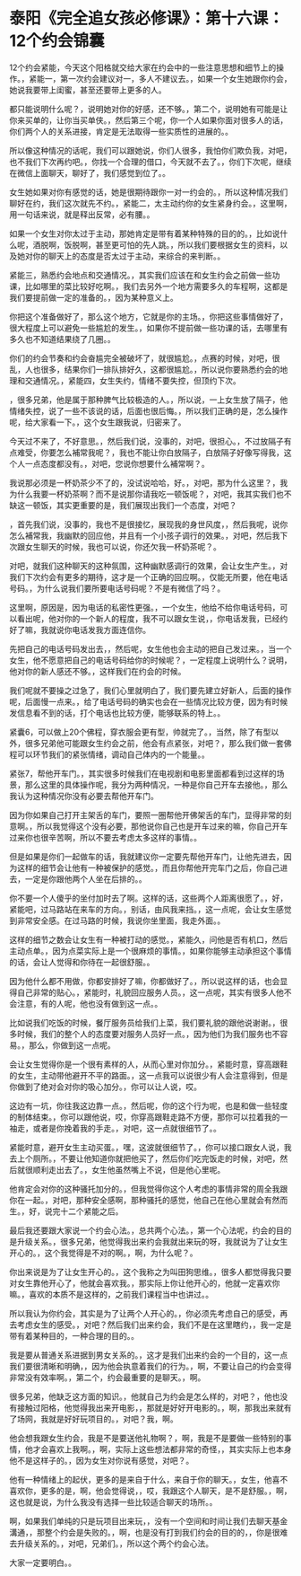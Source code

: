 # 泰阳《完全追女孩必修课》：第十六课：12个约会锦囊

12个约会紧能，今天这个阳格就交给大家在约会中的一些注意思想和细节上的操作。，紧能一，第一次约会建议对一，多人不建议去。，如果一个女生她跟你约会，她说我要带上闺蜜，甚至还要带上更多的人。

都只能说明什么呢？，说明她对你的好感，还不够。，第二个，说明她有可能是让你来买单的，让你当买单侠。，然后第三个呢，你一个人如果你面对很多人的话，你们两个人的关系进接，肯定是无法取得一些实质性的进展的。。

所以像这种情况的话呢，我们可以跟她说，你们人很多，我怕你们欺负我，对吧，也不我们下次再约吧。，你找一个合理的借口，今天就不去了。，你们下次呢，继续在微信上面聊天，聊好了，我们感觉到位了。。

女生她如果对你有感觉的话，她是很期待跟你一对一约会的。，所以这种情况我们聊好在约，我们这次就先不约。，紧能二，太主动约你的女生紧身约会。，这里啊，用一句话来说，就是释出反常，必有腰。。

如果一个女生对你太过于主动，那她肯定是带有着某种特殊的目的的。，比如说什么呢，酒脱啊，饭脱啊，甚至更可怕的先人跳。，所以我们要根据女生的资料，以及她对你的聊天上的态度是否太过于主动，来综合的来判断。。

紧能三，熟悉约会地点和交通情况。，其实我们应该在和女生约会之前做一些功课，比如哪里的菜比较好吃啊。，我们去另外一个地方需要多久的车程啊，这都是我们要提前做一定的准备的。，因为某种意义上。

你把这个准备做好了，那么这个地方，它就是你的主场。，你把这些事情做好了，很大程度上可以避免一些尴尬的发生。，如果你不提前做一些功课的话，去哪里有多久也不知道结果绕了几圈。。

你们的约会节奏和约会奋尴完全被破坏了，就很尴尬。，点赛的时候，对吧，很乱，人也很多，结果你们一排队排好久，这都很尴尬。，所以说你要熟悉约会的地理和交通情况。，紧能四，女生失约，情绪不要失控，但顶约下次。

，很多兄弟，他是属于那种脾气比较极造的人。，所以说，一上女生放了隔子，他情绪失控，说了一些不该说的话，后面也很后悔。，所以我们正确的是，怎么操作呢，给大家看一下。，这个女生跟我说，归密来了。

今天过不来了，不好意思。，然后我们说，没事的，对吧，很担心。，不过放隔子有点难受，你要怎么補常我呢？，我也不能让你白放隔子，白放隔子好像写得我，这个人一点态度都没有。，对吧，您说你想要什么補常啊？。

我说那必须是一杯奶茶少不了的，没试说哈哈，好。，对吧，那为什么这里？，我为什么我要一杯奶茶啊？而不是说那你请我吃一顿饭呢？，对吧，我其实我们也不缺这一顿饭，其实更重要的是，我们展现出我们一个态度，对吧？

，首先我们说，没事的，我也不是很接忆，展现我的身世风度，，然后我呢，说你怎么補常我，我幽默的回应他，并且有一个小孩子调行的效果。，对吧，然后我下次跟女生聊天的时候，我也可以说，你还欠我一杯奶茶呢？。

对吧，就我们这种聊天的这种氛围，这种幽默感调行的效果，会让女生产生。，对我们下次约会有更多的期待，这才是一个正确的回应啊。，仅能无所要，他在电话号码。，为什么说我们要所要电话号码呢？不是有微信了吗？。

这里啊，原因是，因为电话的私密性更强。，一个女生，他给不给你电话号码，可以看出呢，他对你的一个新人的程度，我不可以跟女生说，，你电话发我，已经约好了嘛，我就说你电话发我方面连信你。

先把自己的电话号码发出去，，然后呢，女生他也会主动的把自己发过来。，当一个女生，他不愿意把自己的电话号码给你的时候呢？，一定程度上说明什么？说明，他对你的新人感还不够。，这样我们在约会的时候。

我们呢就不要操之过急了，我们心里就明白了，我们要先建立好新人，后面的操作呢，后面慢一点来。，给了电话号码的确实也会在一些情况比较方便，因为有时候发信息看不到的话，打个电话也比较方便，能够联系的特上。。

紧囊6，可以做上20个佛程，穿衣服会更有型，帅就完了。，当然，除了有型以外，很多兄弟他可能跟女生约会之前，他会有点紧张，对吧？，那么我们做一套佛程可以环节我们的紧张情绪，调动自己体内的一个能量。。

紧张7，帮他开车门。，其实很多时候我们在电视剧和电影里面都看到过这样的场景，那么这里的具体操作呢，我分为两种情况，一种是你自己开车去接他。，那么我认为这种情况你没有必要去帮他开车门。

因为你如果自己打开主架舌的车门，要照一圈帮他开佛架舌的车门，显得非常的刻意啊。，所以我觉得这个没有必要，那他说你自己也是开车过来的嘛，你自己开车过来你也很辛苦啊，所以不要去考虑太多这样的事情。。

但是如果是你们一起做车的话，我就建议你一定要先帮他开车门，让他先进去，因为这样的细节会让他有一种被保护的感觉。，而且你帮他开完车门之后，你自己进去，一定是你跟他两个人坐在后排的。。

你不要一个人傻乎的坐付加时去了啊。这样的话，这些两个人距离很愿了。，好，紧能吧，过马路站在来车的方向。，别话，由风我来挡。，这一点呢，会让女生感觉到非常安全感。在过马路的时候，我说你坐里面，我走外面。。

这样的细节之数会让女生有一种被打动的感觉。，紧能久，问他是否有机口，然后主动点单。，因为点菜实际上是一个很麻烦的事情。，如果你能够主动承担这个事情的话，会让人觉得和你待在一起很舒服。。

因为他什么都不用做，你都安排好了嘛，你都做好了。，所以说这样的话，也会显得自己非常的贴心。，紧能时，礼貌回应服务人员。，这一点呢，其实有很多人他不会注意，有的人呢，他也没有做到这一点。。

比如说我们吃饭的时候，餐厅服务员给我们上菜，我们要礼貌的跟他说谢谢。，很多时候，我们的整个人的态度要对服务人员好一点。，因为他们为我们服务也不容易。，那么，你做到这一点呢。

会让女生觉得你是一个很有素样的人，从而心里对你加分。，紧能时意，穿高跟鞋的女生，主动带他避开不平的路面。，这一点我可以说很少有人会注意得到，但是你做到了绝对会对你的吸心加分。，你可以让人说，哎。

这边有一坑，你往我这边靠一点。，然后呢，你的这个行为呢，也是和做一些轻度的制体结束。，你可以跟他说，哎，你穿高跟鞋走路不方便，那你可以拉着我的一袖走，或者是你挽着我的手走。，对吧，这一点就很细节了。。

紧能时意，避开女生主动买蛋。，嘿，这波就很细节了。，你可以接口跟女人说，我去上个厕所。，不要让他知道你就把他买了，然后你们吃完饭走的时候，对吧，然后就很顺利走出去了。，女生他虽然嘴上不说，但是他心里呢。

他肯定会对你的这种骚托加分的。，但我觉得你这个人考虑的事情非常的周全我跟你在一起。，对吧，那种安全感啊，那种骚托的感觉，他自己在他心里就会有然而生。，好，说完十二个紧能之后。

最后我还要跟大家说一个约会心法。，总共两个心法。，第一个心法呢，约会的目的是升级关系。，很多兄弟，他觉得我出来约会我就出来玩的呀，我就说为了让女生开心的。，这个我觉得是不对的啊。，啊，为什么呢？。

你出来说是为了让女生开心的。，这个我称之为叫田狗思维。，很多人都觉得我只要对女生靠他开心了，他就会喜欢我。，那实际上你让他开心的，他就一定喜欢你嘛。，喜欢的本质不是这样的，之前我们课程当中也讲过。。

所以我认为你约会，其实是为了让两个人开心的。，你必须先考虑自己的感受，再去考虑女生的感受。，对吧？然后我们出来约会，我们不是在这里瞎约，，我一定是带有着某种目的，一种合理的目的。。

我是要从普通关系进据到男女关系的。，这才是我们出来约会的一个目的，这一点我们要很清晰和明确，，因为他会执意着我们的行为。，啊，不要让自己的约会变得非常没有效率啊。，第二个，约会最重要的是聊天。，啊。

很多兄弟，他缺乏这方面的知识。，他就自己为约会是怎么样的，对吧？，他也没有接触过阳格，他觉得我出来开电影，，那就是好好开电影的。，啊，那我出来就有了场网，我就是好好玩项目的。，对吧？我，啊。

他会想我跟女生约会，我是不是要送他礼物啊？，啊，我是不是要做一些特别的事情，他才会喜欢上我啊。，啊，实际上这些想法都非常的奇怪，，其实实际上也本身他不是这样子的。，因为女生对你说有感觉，对吧？。

他有一种情绪上的起伏，更多的是来自于什么，来自于你的聊天。，女生，他喜不喜欢你，更多的是，啊，他会觉得说，，哎，我跟这个人聊天，是不是舒服。，啊，这也就是说，为什么我没有选择一些比较适合聊天的场所。。

啊，如果我们单纯的只是玩项目出来玩，，没有一个空间和时间让我们去聊天基金溝通，，那整个约会是失败的。，啊，也是没有打到我们约会的目的的，，你是很难去升级关系的。，对吧，兄弟们。，所以这个两个约会心法。

大家一定要明白。。